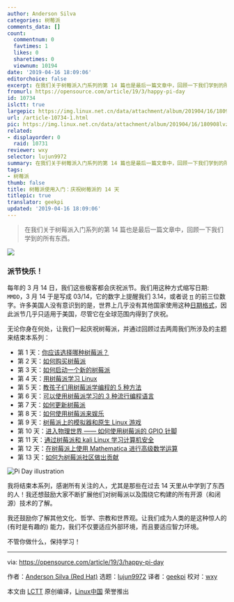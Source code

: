 ```yaml
---
author: Anderson Silva
categories: 树莓派
comments_data: []
count:
  commentnum: 0
  favtimes: 1
  likes: 0
  sharetimes: 0
  viewnum: 10194
date: '2019-04-16 18:09:06'
editorchoice: false
excerpt: 在我们关于树莓派入门系列的第 14 篇也是最后一篇文章中，回顾一下我们学到的所有东西。
fromurl: https://opensource.com/article/19/3/happy-pi-day
id: 10734
islctt: true
largepic: https://img.linux.net.cn/data/attachment/album/201904/16/180908lvzaen09nzkzx0b8.png
url: /article-10734-1.html
pic: https://img.linux.net.cn/data/attachment/album/201904/16/180908lvzaen09nzkzx0b8.png.thumb.jpg
related:
- displayorder: 0
  raid: 10731
reviewer: wxy
selector: lujun9972
summary: 在我们关于树莓派入门系列的第 14 篇也是最后一篇文章中，回顾一下我们学到的所有东西。
tags:
- 树莓派
thumb: false
title: 树莓派使用入门：庆祝树莓派的 14 天
titlepic: true
translator: geekpi
updated: '2019-04-16 18:09:06'
---
```



> 
> 在我们关于树莓派入门系列的第 14 篇也是最后一篇文章中，回顾一下我们学到的所有东西。
> 
> 
> 


![](/data/attachment/album/201904/16/180908lvzaen09nzkzx0b8.png)


### 派节快乐！


每年的 3 月 14 日，我们这些极客都会庆祝派节。我们用这种方式缩写日期: `MMDD`，3 月 14 于是写成 03/14，它的数字上提醒我们 3.14，或者说 [π](https://www.piday.org/million/) 的前三位数字。许多美国人没有意识到的是，世界上几乎没有其他国家使用这种[日期格式](https://en.wikipedia.org/wiki/Date_format_by_country)，因此派节几乎只适用于美国，尽管它在全球范围内得到了庆祝。


无论你身在何处，让我们一起庆祝树莓派，并通过回顾过去两周我们所涉及的主题来结束本系列：


* 第 1 天：[你应该选择哪种树莓派？](/article-10611-1.html)
* 第 2 天：[如何购买树莓派](/article-10615-1.html)
* 第 3 天：[如何启动一个新的树莓派](/article-10644-1.html)
* 第 4 天：[用树莓派学习 Linux](/article-10645-1.html)
* 第 5 天：[教孩子们用树莓派学编程的 5 种方法](/article-10653-1.html)
* 第 6 天：[可以使用树莓派学习的 3 种流行编程语言](/article-10661-1.html)
* 第 7 天：[如何更新树莓派](/article-10665-1.html)
* 第 8 天：[如何使用树莓派来娱乐](/article-10669-1.html)
* 第 9 天：[树莓派上的模拟器和原生 Linux 游戏](/article-10682-1.html)
* 第 10 天：[进入物理世界 —— 如何使用树莓派的 GPIO 针脚](/article-10687-1.html)
* 第 11 天：[通过树莓派和 kali Linux 学习计算机安全](/article-10690-1.html)
* 第 12 天：[在树莓派上使用 Mathematica 进行高级数学运算](/article-10711-1.html)
* 第 13 天：[如何为树莓派社区做出贡献](/article-10731-1.html)


![Pi Day illustration](/data/attachment/album/201904/16/180909do0brau8r780xgrn.jpg "Pi Day illustration")


我将结束本系列，感谢所有关注的人，尤其是那些在过去 14 天里从中学到了东西的人！我还想鼓励大家不断扩展他们对树莓派以及围绕它构建的所有开源（和闭源）技术的了解。


我还鼓励你了解其他文化、哲学、宗教和世界观。让我们成为人类的是这种惊人的 (有时是有趣的) 能力，我们不仅要适应外部环境，而且要适应智力环境。


不管你做什么，保持学习！




---


via: <https://opensource.com/article/19/3/happy-pi-day>


作者：[Anderson Silva (Red Hat)](https://opensource.com/users/ansilva) 选题：[lujun9972](https://github.com/lujun9972) 译者：[geekpi](https://github.com/geekpi) 校对：[wxy](https://github.com/wxy)


本文由 [LCTT](https://github.com/LCTT/TranslateProject) 原创编译，[Linux中国](https://linux.cn/) 荣誉推出